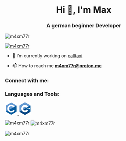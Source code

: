 <h1 align="center">Hi 👋, I'm Max</h1>
<h3 align="center">A german beginner Developer</h3>

<p align="left"> <img src="https://komarev.com/ghpvc/?username=m4xm77r&label=Profile%20views&color=0e75b6&style=flat" alt="m4xm77r" /> </p>

<p align="left"> <a href="https://github.com/ryo-ma/github-profile-trophy"><img src="https://github-profile-trophy.vercel.app/?username=m4xm77r" alt="m4xm77r" /></a> </p>

- 🔭 I’m currently working on [calltaxi](https://github.com/M4XM77R/calltaxi)

- 📫 How to reach me **m4xm77r@proton.me**

<h3 align="left">Connect with me:</h3>
<p align="left">
</p>

<h3 align="left">Languages and Tools:</h3>
<p align="left"> <a href="https://www.cprogramming.com/" target="_blank" rel="noreferrer"> <img src="https://raw.githubusercontent.com/devicons/devicon/master/icons/c/c-original.svg" alt="c" width="40" height="40"/> </a> <a href="https://www.w3schools.com/cpp/" target="_blank" rel="noreferrer"> <img src="https://raw.githubusercontent.com/devicons/devicon/master/icons/cplusplus/cplusplus-original.svg" alt="cplusplus" width="40" height="40"/> </a> </p>

<p><img align="left" src="https://github-readme-stats.vercel.app/api/top-langs?username=m4xm77r&show_icons=true&locale=en&layout=compact" alt="m4xm77r" /></p>

<p>&nbsp;<img align="center" src="https://github-readme-stats.vercel.app/api?username=m4xm77r&show_icons=true&locale=en" alt="m4xm77r" /></p>

<p><img align="center" src="https://github-readme-streak-stats.herokuapp.com/?user=m4xm77r&" alt="m4xm77r" /></p>
